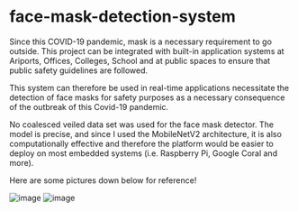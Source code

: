 # face-mask-detection-system
Since this COVID-19 pandemic, mask is a necessary requirement to go outside. This project can be integrated with built-in application systems at Ariports, Offices, Colleges, School and at public spaces to ensure that public safety guidelines are followed.

This system can therefore be used in real-time applications necessitate the detection of face masks for safety purposes as a necessary consequence of the outbreak of this Covid-19 pandemic.

No coalesced veiled data set was used for the face mask detector. 
The model is precise, and since I used the MobileNetV2 architecture, it is also computationally effective and therefore the platform would be easier to deploy on most embedded systems (i.e. Raspberry Pi, Google Coral and more).

Here are some pictures down below for reference!

![image](https://user-images.githubusercontent.com/56104173/127672877-e2516d69-69d9-4cc0-89b8-0bb83a2c383e.png)
![image](https://user-images.githubusercontent.com/56104173/127673063-a3eeacc1-a487-4516-b159-b93df9e7c2ef.png)
